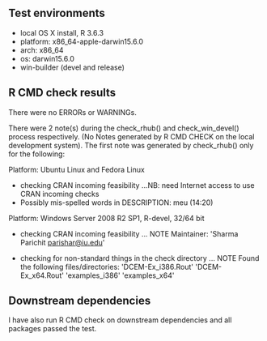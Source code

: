 ## Test environments
* local OS X install, R 3.6.3
* platform: x86_64-apple-darwin15.6.0 
* arch: x86_64                      
* os: darwin15.6.0
* win-builder (devel and release)

## R CMD check results
There were no ERRORs or WARNINGs. 

There were 2 note(s) during the check_rhub() and check_win_devel() process respectively. (No Notes generated by R CMD CHECK on the local development system). The first note was generated by check_rhub() only for the following:

Platform: Ubuntu Linux and Fedora Linux

* checking CRAN incoming feasibility ...NB: need Internet access to use CRAN incoming checks
* Possibly mis-spelled words in DESCRIPTION:
  meu (14:20)

Platform: Windows Server 2008 R2 SP1, R-devel, 32/64 bit

* checking CRAN incoming feasibility ... NOTE Maintainer: 'Sharma Parichit <parishar@iu.edu>'

* checking for non-standard things in the check directory ... NOTE
Found the following files/directories: 'DCEM-Ex_i386.Rout' 'DCEM-Ex_x64.Rout' 'examples_i386' 'examples_x64'

## Downstream dependencies
I have also run R CMD check on downstream dependencies and all packages passed the test.

